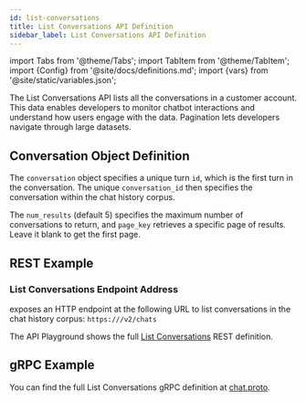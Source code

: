 ```yaml
---
id: list-conversations
title: List Conversations API Definition
sidebar_label: List Conversations API Definition
---
```


import Tabs from '@theme/Tabs';
import TabItem from '@theme/TabItem';
import {Config} from '@site/docs/definitions.md';
import {vars} from '@site/static/variables.json';

The List Conversations API lists all the conversations in a customer account. 
This data enables developers to monitor chatbot interactions and understand 
how users engage with the data. Pagination lets developers navigate through 
large datasets.

## Conversation Object Definition

The `conversation` object specifies a unique turn `id`, which is the first turn 
in the conversation. The unique `conversation_id` then specifies the conversation 
within the chat history corpus. 

The `num_results` (default 5) specifies the maximum number of conversations to 
return, and `page_key` retrieves a specific page of results. Leave it blank to 
get the first page.

## REST Example

### List Conversations Endpoint Address

<Config v="names.product"/> exposes an HTTP endpoint at the following URL
to list conversations in the chat history corpus:
<code>https://<Config v="domains.rest.indexing"/>/v2/chats</code>

The API Playground shows the full [List Conversations](/docs/rest-api/list-chats) REST definition.

## gRPC Example

You can find the full List Conversations gRPC definition at [chat.proto](https://github.com/vectara/protos/blob/main/chat.proto).